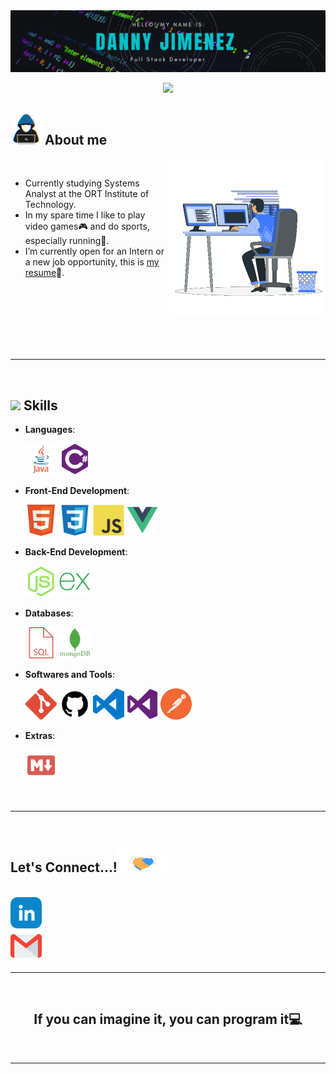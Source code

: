 <img src="https://github.com/dannyj182/dannyj182/raw/main/assets/images/Banner%20Github%20V3.png">

<p align="center">
  <a href="https://github.com/DenverCoder1/readme-typing-svg"><img src="https://readme-typing-svg.herokuapp.com?font=Time+New+Roman&color=cyan&size=25&center=true&vCenter=true&width=600&height=100&lines= Systems+Analyst+Student,;Passionate+About+Technology,;Active+Learner/Researcher,;Love+to+learn+new+frameworks...❤️"></a>
</p>

## <picture><img src = "https://github.com/dannyj182/dannyj182/raw/main/assets/mdImages/about_me.gif" width = 50px></picture> **About me**

<picture> <img align="right" src="https://github.com/dannyj182/dannyj182/raw/main/assets/mdImages/Right_Side.gif" width = 250px></picture>

<br>

- Currently studying Systems Analyst at the ORT Institute of Technology.
- In my spare time I like to play video games🎮 and do sports, especially running🏃.
- I’m currently open for an Intern or a new job opportunity, this is [my resume](https://www.linkedin.com/in/dannyjimenezcasares/)📄.

<br><br>
<br><br>
<br><br>

---

<br>

## <img src="https://media2.giphy.com/media/QssGEmpkyEOhBCb7e1/giphy.gif?cid=ecf05e47a0n3gi1bfqntqmob8g9aid1oyj2wr3ds3mg700bl&rid=giphy.gif" width ="25"><b> Skills</b>

<p align="center">


- **Languages**:
    
    <img src="https://github.com/dannyj182/dannyj182/raw/main/assets/images/java.png" width ="50">
    <img src="https://github.com/dannyj182/dannyj182/raw/main/assets/images/csharp.png" width ="50">

    
- **Front-End Development**:

    <img src="https://github.com/dannyj182/dannyj182/raw/main/assets/images/html.png" width ="50">
    <img src="https://github.com/dannyj182/dannyj182/raw/main/assets/images/css.png" width ="50">
    <img src="https://github.com/dannyj182/dannyj182/raw/main/assets/images/js.png" width ="50">
    <img src="https://github.com/dannyj182/dannyj182/raw/main/assets/images/vue.png" width ="50">
    

- **Back-End Development**:

    <img src="https://github.com/dannyj182/dannyj182/raw/main/assets/images/node.png" width ="50">
    <img src="https://github.com/dannyj182/dannyj182/raw/main/assets/images/express.png" width ="50"> 


- **Databases**:

    <img src="https://github.com/dannyj182/dannyj182/raw/main/assets/images/sql.png" width ="50">
    <img src="https://github.com/dannyj182/dannyj182/raw/main/assets/images/mongodb.png" width ="50">


- **Softwares and Tools**:

    <img src="https://github.com/dannyj182/dannyj182/raw/main/assets/images/git.png" width ="50">
    <img src="https://github.com/dannyj182/dannyj182/raw/main/assets/images/github.png" width ="50">
    <img src="https://github.com/dannyj182/dannyj182/raw/main/assets/images/visual-studio-code.png" width ="50">
    <img src="https://github.com/dannyj182/dannyj182/raw/main/assets/images/visualstudio.png" width ="50">
    <img src="https://github.com/dannyj182/dannyj182/raw/main/assets/images/postman.png" width ="50">


- **Extras**:

    <img src="https://github.com/dannyj182/dannyj182/raw/main/assets/images/markdown.png" width ="50">  


</p>

<br>

---

<br>

## <b> Let's Connect...!</b><img src="https://github.com/0xAbdulKhalid/0xAbdulKhalid/raw/main/assets/mdImages/handshake.gif" width ="80">

<br>

<a href="https://www.linkedin.com/in/dannyjimenezcasares/" target="_blank">
<img src="https://github.com/dannyj182/dannyj182/raw/main/assets/images/in.png" width ="50">
</a>

<br>

<a href="mailto:dannyjimenezcasares@gmail.com" target="_blank">
<img src="https://github.com/dannyj182/dannyj182/raw/main/assets/images/gmail.png" width ="50">
</a>

<br>

---

<br>

<div align='center'>

## <b>If you can imagine it, you can program it💻</b>

</div>

<br>

---

<br>